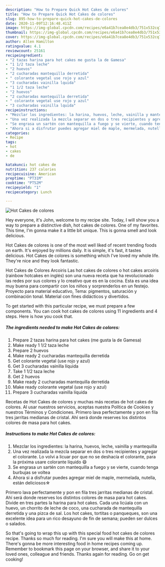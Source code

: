 ```yaml
---
description: "How to Prepare Quick Hot Cakes de colores"
title: "How to Prepare Quick Hot Cakes de colores"
slug: 895-how-to-prepare-quick-hot-cakes-de-colores
date: 2020-11-09T12:16:48.411Z
image: https://img-global.cpcdn.com/recipes/e6a41b7cea8e4db3/751x532cq70/hot-cakes-de-colores-foto-principal.jpg
thumbnail: https://img-global.cpcdn.com/recipes/e6a41b7cea8e4db3/751x532cq70/hot-cakes-de-colores-foto-principal.jpg
cover: https://img-global.cpcdn.com/recipes/e6a41b7cea8e4db3/751x532cq70/hot-cakes-de-colores-foto-principal.jpg
author: Allen Hamilton
ratingvalue: 4.1
reviewcount: 25161
recipeingredient:
- "2 tazas harina para hot cakes me gusta la de Gamesa"
- "1 1/2 taza leche"
- "2 huevos"
- "2 cucharadas mantequilla derretida"
- " colorante vegetal use rojo y azul"
- "3 cucharadas vainilla lquida"
- "1 1/2 taza leche"
- "2 huevos"
- "2 cucharadas mantequilla derretida"
- " colorante vegetal use rojo y azul"
- "3 cucharadas vainilla lquida"
recipeinstructions:
- "Mezclar los ingredientes: la harina, huevos, leche, vainilla y mantequilla"
- "Una vez realizada la mezcla separar en dos o tres recipientes y agregar el colorante. Lo volvi a licuar por que no se deshacía el colorante, para la próxima usare colorante líquido 😄"
- "Se engrasa un sartén con mantequilla a fuego y se vierte, cuando tenga burbujas se voltea"
- "Ahora si a disfrutar puedes agregar miel de maple, mermelada, nutella, están deliciosos☆"
categories:
- Recipe
tags:
- hot
- cakes
- de

katakunci: hot cakes de 
nutrition: 237 calories
recipecuisine: American
preptime: "PT31M"
cooktime: "PT52M"
recipeyield: "1"
recipecategory: Lunch

---
```



![Hot Cakes de colores](https://img-global.cpcdn.com/recipes/e6a41b7cea8e4db3/751x532cq70/hot-cakes-de-colores-foto-principal.jpg)

Hey everyone, it's John, welcome to my recipe site. Today, I will show you a way to prepare a distinctive dish, hot cakes de colores. One of my favorites. This time, I'm gonna make it a little bit unique. This is gonna smell and look delicious.

Hot Cakes de colores is one of the most well liked of recent trending foods on earth. It's enjoyed by millions daily. It is simple, it's fast, it tastes delicious. Hot Cakes de colores is something which I've loved my whole life. They're nice and they look fantastic.

Hot Cakes de Colores Arcoiris Las hot cakes de colores o hot cakes arcoiris (rainbow hotcakes en inglés) son una nueva receta que ha revolucionado las redes por sus colores y lo creativo que es en la cocina. Esta es una idea muy buena para compartir con los niños y sorprenderlos en un festejo. Proyecto para material educativo, Tema: pigmentos, saturación y combinación tonal. Material con fines didácticos y divertidos.


To get started with this particular recipe, we must prepare a few components. You can cook hot cakes de colores using 11 ingredients and 4 steps. Here is how you cook that.

<!--inarticleads1-->

##### The ingredients needed to make Hot Cakes de colores:

1. Prepare 2 tazas harina para hot cakes (me gusta la de Gamesa)
1. Make ready 1 1/2 taza leche
1. Prepare 2 huevos
1. Make ready 2 cucharadas mantequilla derretida
1. Get  colorante vegetal (use rojo y azul)
1. Get 3 cucharadas vainilla líquida
1. Take 1 1/2 taza leche
1. Get 2 huevos
1. Make ready 2 cucharadas mantequilla derretida
1. Make ready  colorante vegetal (use rojo y azul)
1. Prepare 3 cucharadas vainilla líquida


Recetas de Hot Cakes de colores y muchas más recetas de hot cakes de colores. Al usar nuestros servicios, aceptas nuestra Política de Cookies y nuestros Términos y Condiciones. Primero lava perfectamente y pon en fila tres jarritas medianas de cristal. Ahí será donde reserves los distintos colores de masa para hot cakes. 

<!--inarticleads2-->

##### Instructions to make Hot Cakes de colores:

1. Mezclar los ingredientes: la harina, huevos, leche, vainilla y mantequilla
1. Una vez realizada la mezcla separar en dos o tres recipientes y agregar el colorante. Lo volvi a licuar por que no se deshacía el colorante, para la próxima usare colorante líquido 😄
1. Se engrasa un sartén con mantequilla a fuego y se vierte, cuando tenga burbujas se voltea
1. Ahora si a disfrutar puedes agregar miel de maple, mermelada, nutella, están deliciosos☆


Primero lava perfectamente y pon en fila tres jarritas medianas de cristal. Ahí será donde reserves los distintos colores de masa para hot cakes. Divide en tres partes la harina para hot cakes. Cada una licúala con un huevo, un chorrito de leche de coco, una cucharada de mantequilla derretida y una pizca de sal. Los hot cakes, tortitas o panqueques, son una excelente idea para un rico desayuno de fin de semana; pueden ser dulces o salados. 

So that's going to wrap this up with this special food hot cakes de colores recipe. Thanks so much for reading. I'm sure you will make this at home. There's gonna be more interesting food in home recipes coming up. Remember to bookmark this page on your browser, and share it to your loved ones, colleague and friends. Thanks again for reading. Go on get cooking!
